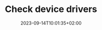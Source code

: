 ---
title: Check device drivers
linkTitle: Check device drivers
date: 2023-09-14T10:01:35+02:00
weight: 10
draft: false
description: >
 The instructions for checking your device drivers can be found here
manualLink: /en/docs/diagnosis/hardware/
---